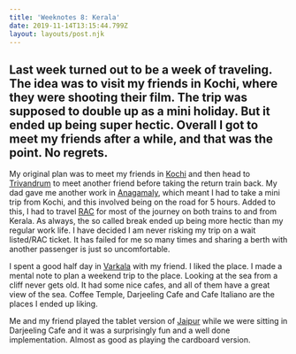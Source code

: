 ```yaml
---
title: 'Weeknotes 8: Kerala'
date: 2019-11-14T13:15:44.799Z
layout: layouts/post.njk
---
```

Last week turned out to be a week of traveling. The idea was to visit my friends in Kochi, where they were shooting their film. The trip was supposed to double up as a mini holiday. But it ended up being super hectic. Overall I got to meet my friends after a while, and that was the point. No regrets.
---

My original plan was to meet my friends in [Kochi](https://en.wikipedia.org/wiki/Kochi) and then head to [Trivandrum](https://en.wikipedia.org/wiki/Thiruvananthapuram) to meet another friend before taking the return train back. My dad gave me another work in [Anagamaly](https://en.wikipedia.org/wiki/Angamaly), which meant I had to take a mini trip from Kochi, and this involved being on the road for 5 hours. Added to this, I had to travel [RAC](https://en.wikipedia.org/wiki/Reservation_against_Cancellation) for most of the journey on both trains to and from Kerala. As always, the so called break ended up being more hectic than my regular work life. I have decided I am never risking my trip on a wait listed/RAC ticket. It has failed for me so many times and sharing a berth with another passenger is just so uncomfortable.

I spent a good half day in [Varkala](https://en.wikipedia.org/wiki/Varkala) with my friend. I liked the place. I made a mental note to plan a weekend trip to the place. Looking at the sea from a cliff never gets old. It had some nice cafes, and all of them have a great view of the sea. Coffee Temple, Darjeeling Cafe and Cafe Italiano are the places I ended up liking. 

Me and my friend played the tablet version of [Jaipur](https://en.wikipedia.org/wiki/Jaipur_(card_game)) while we were sitting in Darjeeling Cafe and it was a surprisingly fun and a well done implementation. Almost as good as playing the cardboard version.
